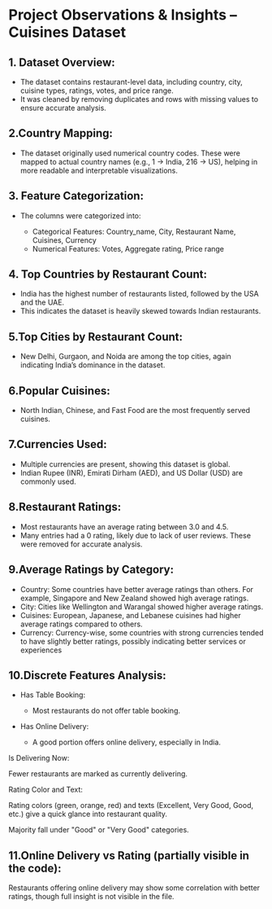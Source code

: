 <h1>Project Observations & Insights – Cuisines Dataset</h1>

<h2>1. Dataset Overview:</h2>
<ul>
  <li>The dataset contains restaurant-level data, including country, city, cuisine types, ratings, votes, and price range.</li>
  <li>It was cleaned by removing duplicates and rows with missing values to ensure accurate analysis.</li>
</ul>

<h2>2.Country Mapping:</h2>
<ul>
  <li>The dataset originally used numerical country codes. These were mapped to actual country names (e.g., 1 → India, 216 → US), helping in more readable and interpretable visualizations.</li>
</ul>

<h2>3. Feature Categorization:</h2>
<ul>
  <li>The columns were categorized into:</li>
  <ul>
    <li>Categorical Features: Country_name, City, Restaurant Name, Cuisines, Currency</li>
    <li>Numerical Features: Votes, Aggregate rating, Price range</li>
  </ul>
</ul>

<h2>4. Top Countries by Restaurant Count:</h2>
<ul>
  <li>India has the highest number of restaurants listed, followed by the USA and the UAE.</li>
  <li>This indicates the dataset is heavily skewed towards Indian restaurants.</li>
</ul>

<h2>5.Top Cities by Restaurant Count:</h2>
<ul>
  <li>New Delhi, Gurgaon, and Noida are among the top cities, again indicating India’s dominance in the dataset.</li>
</ul>

<h2>6.Popular Cuisines:</h2>
<ul>
  <li>North Indian, Chinese, and Fast Food are the most frequently served cuisines.</li>
</ul>

<h2>7.Currencies Used:</h2>
<ul>
  <li>Multiple currencies are present, showing this dataset is global.</li>
  <li>Indian Rupee (INR), Emirati Dirham (AED), and US Dollar (USD) are commonly used.</li>
</ul>

<h2>8.Restaurant Ratings:</h2>
<ul>
  <li>Most restaurants have an average rating between 3.0 and 4.5.</li>
  <li>Many entries had a 0 rating, likely due to lack of user reviews. These were removed for accurate analysis.</li>
</ul>

<h2>9.Average Ratings by Category:</h2>
<ul>
  <li>Country: Some countries have better average ratings than others. For example, Singapore and New Zealand showed high average ratings.</li>
  <li>City: Cities like Wellington and Warangal showed higher average ratings.</li>
  <li>Cuisines: European, Japanese, and Lebanese cuisines had higher average ratings compared to others.</li>
  <li>Currency: Currency-wise, some countries with strong currencies tended to have slightly better ratings, possibly indicating better services or experiences</li>
</ul>

<h2>10.Discrete Features Analysis:</h2>
<ul>
  <li>Has Table Booking:</li>
    <ul>
      <li>Most restaurants do not offer table booking.</li>
    </ul>
</ul>

<ul>
  <li>Has Online Delivery:</li>
  <ul>
    <li>A good portion offers online delivery, especially in India.</li>
  </ul>
</ul>

Is Delivering Now:

Fewer restaurants are marked as currently delivering.

Rating Color and Text:

Rating colors (green, orange, red) and texts (Excellent, Very Good, Good, etc.) give a quick glance into restaurant quality.

Majority fall under "Good" or "Very Good" categories.

<h2>11.Online Delivery vs Rating (partially visible in the code):</h2>

Restaurants offering online delivery may show some correlation with better ratings, though full insight is not visible in the file.


